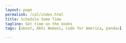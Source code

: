 ```yaml
---
layout: page
permalink: /cal/index.html
title: Schedule Some Time
tagline: Get time on the books
tags: [about, Abhi Nemani, Code for America, pandas]

---
```


<!-- Calendly inline widget begin -->
<div class="calendly-inline-widget" data-url="https://calendly.com/abhi-nemani" style="min-width:320px;height:580px;"></div>
<script type="text/javascript" src="https://calendly.com/assets/external/widget.js"></script>
<!-- Calendly inline widget end -->